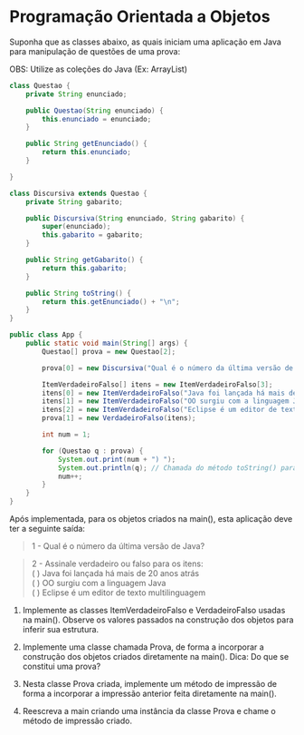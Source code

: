 # Programação Orientada a Objetos

Suponha que as classes abaixo, as quais iniciam uma
aplicação em Java para manipulação de questões de uma prova:

OBS: Utilize as coleções do Java (Ex: ArrayList)

``` java
class Questao {
    private String enunciado;

    public Questao(String enunciado) {
        this.enunciado = enunciado;
    }

    public String getEnunciado() {
        return this.enunciado;
    }

}

class Discursiva extends Questao {
    private String gabarito;

    public Discursiva(String enunciado, String gabarito) {
        super(enunciado);
        this.gabarito = gabarito;
    }

    public String getGabarito() {
        return this.gabarito;
    }

    public String toString() {
        return this.getEnunciado() + "\n";
    }
}

public class App {
    public static void main(String[] args) {
        Questao[] prova = new Questao[2];

        prova[0] = new Discursiva("Qual é o número da última versão de Java?", "8");

        ItemVerdadeiroFalso[] itens = new ItemVerdadeiroFalso[3];
        itens[0] = new ItemVerdadeiroFalso("Java foi lançada há mais de 20 anos atrás", true);
        itens[1] = new ItemVerdadeiroFalso("OO surgiu com a linguagem Java", false);
        itens[2] = new ItemVerdadeiroFalso("Eclipse é um editor de texto multilinguagem", true);
        prova[1] = new VerdadeiroFalso(itens);

        int num = 1;

        for (Questao q : prova) {
            System.out.print(num + ") ");
            System.out.println(q); // Chamada do método toString() para cada questão q
            num++;
        }        
    }
}
```

Após implementada, para os objetos criados na main(), esta aplicação deve ter a
seguinte saída:

> 1 - Qual é o número da última versão de Java?

>  2 - Assinale verdadeiro ou falso para os itens: \
 ( ) Java foi lançada há mais de 20 anos atrás\
 ( ) OO surgiu com a linguagem Java\
 ( ) Eclipse é um editor de texto multilinguagem

1. Implemente as classes ItemVerdadeiroFalso e VerdadeiroFalso usadas na main().
   Observe os valores passados na construção dos objetos para inferir sua estrutura.

2. Implemente uma classe chamada Prova, de forma a incorporar a construção dos
   objetos criados diretamente na main(). Dica: Do que se constitui uma prova?

3. Nesta classe Prova criada, implemente um método de impressão de forma a
   incorporar a impressão anterior feita diretamente na main().

4. Reescreva a main criando uma instância da classe Prova e chame o método de
   impressão criado. 